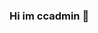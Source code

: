 ### Hi im ccadmin 👋

<!--
**ccadmin1/ccadmin1** is a ✨ _special_ ✨ repository because its `README.md` (this file) appears on your GitHub profile.
<p align="center">
<img src="https://github-readme-stats.vercel.app/api?username=ccadmin1&theme=highcontrast" align="center">
</p>
Here are some ideas to get you started:

- 🔭 I’m currently working on ...
- 🌱 I’m currently learning ...
- 👯 I’m looking to collaborate on ...
- 🤔 I’m looking for help with ...
- 💬 Ask me about ...
- 📫 How to reach me: ...
- 😄 Pronouns: ...
- ⚡ Fun fact: ...
-->
